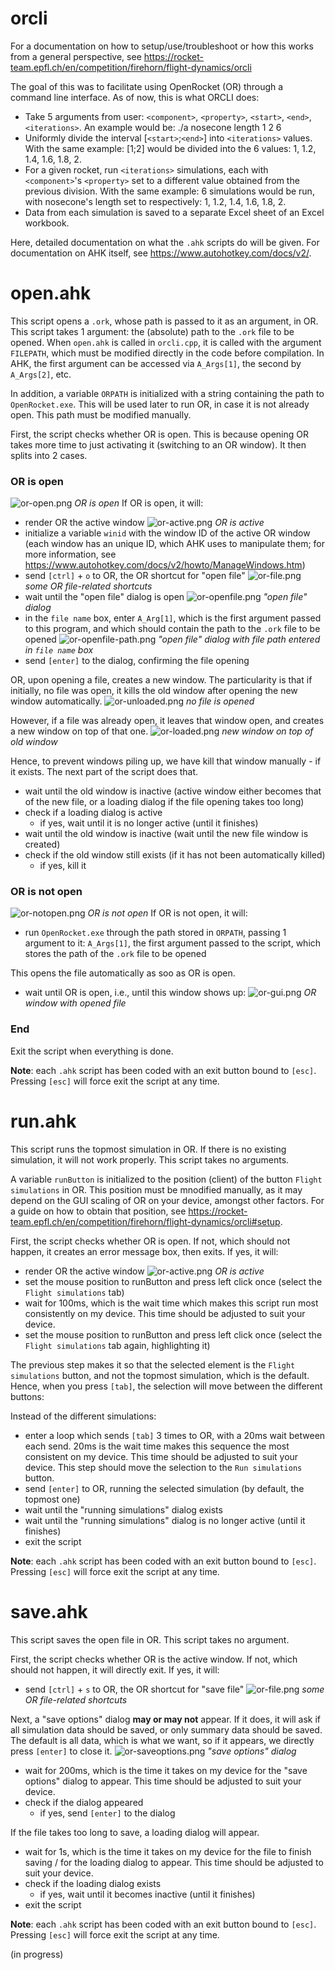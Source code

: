 # orcli
For a documentation on how to setup/use/troubleshoot or how this works from a general perspective, see https://rocket-team.epfl.ch/en/competition/firehorn/flight-dynamics/orcli

The goal of this was to facilitate using OpenRocket (OR) through a command line interface.
As of now, this is what ORCLI does:
- Take 5 arguments from user: `<component>`, `<property>`, `<start>`, `<end>`, `<iterations>`.
An example would be: ./a nosecone length 1 2 6
- Uniformly divide the interval [`<start>`;`<end>`] into `<iterations>` values.
With the same example: [1;2] would be divided into the 6 values: 1, 1.2, 1.4, 1.6, 1.8, 2.
- For a given rocket, run `<iterations>` simulations, each with `<component>`'s `<property>` set to a different value obtained from the previous division.
With the same example: 6 simulations would be run, with nosecone's length set to respectively: 1, 1.2, 1.4, 1.6, 1.8, 2.
- Data from each simulation is saved to a separate Excel sheet of an Excel workbook.

Here, detailed documentation on what the `.ahk` scripts do will be given.
For documentation on AHK itself, see https://www.autohotkey.com/docs/v2/.

# open.ahk
This script opens a `.ork`, whose path is passed to it as an argument, in OR.
This script takes 1 argument: the (absolute) path to the `.ork` file to be opened. When `open.ahk` is called in `orcli.cpp`, it is called with the argument `FILEPATH`, which must be modified directly in the code before compilation.
In AHK, the first argument can be accessed via `A_Args[1]`, the second by `A_Args[2]`, etc.

In addition, a variable `ORPATH` is initialized with a string containing the path to `OpenRocket.exe`. This will be used later to run OR, in case it is not already open. This path must be modified manually.

First, the script checks whether OR is open. This is because opening OR takes more time to just activating it (switching to an OR window). It then splits into 2 cases.
### OR is open
![or-open.png](./images/or-open.png)
*OR is open*
If OR is open, it will:
- render OR the active window
![or-active.png](./images/or-active.png)
*OR is active*
- initialize a variable `winid` with the window ID of the active OR window (each window has an unique ID, which AHK uses to manipulate them; for more information, see https://www.autohotkey.com/docs/v2/howto/ManageWindows.htm)
- send `[ctrl]` + `o` to OR, the OR shortcut for "open file"
![or-file.png](./images/or-file.png)
*some OR file-related shortcuts*
- wait until the "open file" dialog is open
![or-openfile.png](./images/or-openfile.png)
*"open file" dialog*
- in the `file name` box, enter `A_Arg[1]`, which is the first argument passed to this program, and which should contain the path to the `.ork` file to be opened
![or-openfile-path.png](./images/or-openfile-path.png)
*"open file" dialog with file path entered in `file name` box*
- send `[enter]` to the dialog, confirming the file opening

OR, upon opening a file, creates a new window. The particularity is that if initially, no file was open, it kills the old window after opening the new window automatically.
![or-unloaded.png](./images/or-unloaded.png)
*no file is opened*

However, if a file was already open, it leaves that window open, and creates a new window on top of that one.
![or-loaded.png](./images/or-loaded.png)
*new window on top of old window*

Hence, to prevent windows piling up, we have kill that window manually - if it exists. The next part of the script does that.

- wait until the old window is inactive (active window either becomes that of the new file, or a loading dialog if the file opening takes too long)
- check if a loading dialog is active
  - if yes, wait until it is no longer active (until it finishes)
- wait until the old window is inactive (wait until the new file window is created)
- check if the old window still exists (if it has not been automatically killed)
  - if yes, kill it

### OR is not open
![or-notopen.png](./images/or-notopen.png)
*OR is not open*
If OR is not open, it will:
- run `OpenRocket.exe` through the path stored in `ORPATH`, passing 1 argument to it: `A_Args[1]`, the first argument passed to the script, which stores the path of the `.ork` file to be opened

This opens the file automatically as soo as OR is open.

- wait until OR is open, i.e., until this window shows up:
![or-gui.png](./images/or-gui.png)
*OR window with opened file*

### End
Exit the script when everything is done.

**Note**: each `.ahk` script has been coded with an exit button bound to `[esc]`. Pressing `[esc]` will force exit the script at any time.

# run.ahk
This script runs the topmost simulation in OR. If there is no existing simulation, it will not work properly.
This script takes no arguments.

A variable `runButton` is initialized to the position (client) of the button `Flight simulations` in OR. This position must be mnodified manually, as it may depend on the GUI scaling of OR on your device, amongst other factors. For a guide on how to obtain that position, see https://rocket-team.epfl.ch/en/competition/firehorn/flight-dynamics/orcli#setup.

First, the script checks whether OR is open. If not, which should not happen, it creates an error message box, then exits.
If yes, it will:
- render OR the active window
![or-active.png](./images/or-active.png)
*OR is active*
- set the mouse position to runButton and press left click once (select the `Flight simulations` tab)
- wait for 100ms, which is the wait time which makes this script run most consistently on my device. This time should be adjusted to suit your device.
- set the mouse position to runButton and press left click once (select the `Flight simulations` tab again, highlighting it)

The previous step makes it so that the selected element is the `Flight simulations` button, and not the topmost simulation, which is the default. Hence, when you press `[tab]`, the selection will move between the different buttons:

Instead of the different simulations:

- enter a loop which sends `[tab]` 3 times to OR, with a 20ms wait between each send. 20ms is the wait time makes this sequence the most consistent on my device. This time should be adjusted to suit your device. This step should move the selection to the `Run simulations` button.
- send `[enter]` to OR, running the selected simulation (by default, the topmost one)
- wait until the "running simulations" dialog exists
- wait until the "running simulations" dialog is no longer active (until it finishes)
- exit the script

**Note**: each `.ahk` script has been coded with an exit button bound to `[esc]`. Pressing `[esc]` will force exit the script at any time.

# save.ahk
This script saves the open file in OR.
This script takes no argument.

First, the script checks whether OR is the active window. If not, which should not happen, it will directly exit.
If yes, it will:
- send `[ctrl]` + `s` to OR, the OR shortcut for "save file"
![or-file.png](./images/or-file.png)
*some OR file-related shortcuts*

Next, a "save options" dialog **may or may not** appear. If it does, it will ask if all simulation data should be saved, or only summary data should be saved. The default is all data, which is what we want, so if it appears, we directly press `[enter]` to close it.
![or-saveoptions.png](./images/or-saveoptions.png)
*"save options" dialog*

- wait for 200ms, which is the time it takes on my device for the "save options" dialog to appear. This time should be adjusted to suit your device.
- check if the dialog appeared
  - if yes, send `[enter]` to the dialog
 
If the file takes too long to save, a loading dialog will appear.

- wait for 1s, which is the time it takes on my device for the file to finish saving / for the loading dialog to appear. This time should be adjusted to suit your device.
- check if the loading dialog exists
  - if yes, wait until it becomes inactive (until it finishes)
- exit the script

**Note**: each `.ahk` script has been coded with an exit button bound to `[esc]`. Pressing `[esc]` will force exit the script at any time.


(in progress)
